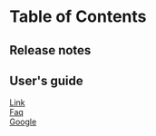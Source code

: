 # Table of Contents

## Release notes

## User's guide

[Link](file:/help/license.md)  
[Faq](file://help/faq.md)  
[Google](http://google.com/)
